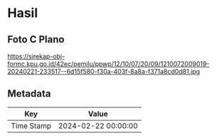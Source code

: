 # Hasil

## Foto C Plano

https://sirekap-obj-formc.kpu.go.id/42ec/pemilu/ppwp/12/10/07/20/09/1210072009019-20240221-233517--6d15f580-f30a-403f-8a8a-f371a8cd0d81.jpg


## Metadata

| Key        | Value               |
| ---------- | ------------------- |
| Time Stamp | 2024-02-22 00:00:00 |



